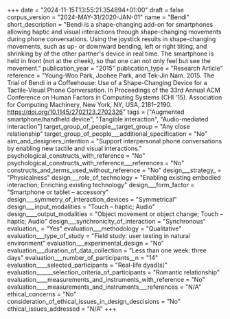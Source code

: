 +++
date = "2024-11-15T13:55:21.354894+01:00"
draft = false
corpus_version = "2024-MAY-31/2020-JAN-01"
name = "Bendi"
short_description = "Bendi is a shape-changing add-on for smartphones allowing haptic and visual interactions through shape-changing movements during phone conversations. Using the joystick results in shape-changing movements, such as up- or downward bending, left or right tilting, and shrinking by of the other partner's device in real time. The smartphone is held in front (not at the cheek), so that one can not only feel but see the movement."
publication_year = "2015"
publication_type = "Research Article"
reference = "Young-Woo Park, Joohee Park, and Tek-Jin Nam. 2015. The Trial of Bendi in a Coffeehouse: Use of a Shape-Changing Device for a Tactile-Visual Phone Conversation. In Proceedings of the 33rd Annual ACM Conference on Human Factors in Computing Systems (CHI '15). Association for Computing Machinery, New York, NY, USA, 2181–2190. https://doi.org/10.1145/2702123.2702326"
tags = ["Augmented smartphone/handheld device", "Tangible interaction", "Audio-mediated interaction"]
target_group_of_people__target_group = "Any close relationship"
target_group_of_people___additional_specification = "No"
aim_and_designers_intention = "Support interpersonal phone conversations by enabling new tactile and visual interactions."
psychological_constructs_with_reference = "No"
psychological_constructs_with_reference___references = "No"
constructs_and_terms_used_without_reference = "No"
design___strategy_ = "Physicalness"
design___role_of_technology = "Enabling existing embodied interaction; Enriching existing technology"
design___form_factor = "Smartphone or tablet – accessory"
design___symmetry_of_interaction_devices = "Symmetrical"
design___input_modalities = "Touch – haptic; Audio"
design____output_modalities = "Object movement or object change; Touch – haptic; Audio"
design___synchronicity_of_interaction = "Synchronous"
evaluation_ = "Yes"
evaluation___methodology = "Qualitative"
evaluation___type_of_study = "Field study: user testing in natural environment"
evaluation___experimental_design = "No"
evaluation___duration_of_data_collection = "Less than one week: three days"
evaluation___number_of_participants__n = "14"
evaluation____selected_participants = "Real-life dyad(s)"
evaluation______selection_criteria_of_participants = "Romantic relationship"
evaluation____measurements_and_instruments_with_reference = "No"
evaluation____measurements_and_instruments___references = "N/A"
ethical_concerns = "No"
consideration_of_ethical_issues_in_design_descisions = "No"
ethical_issues_addressed = "N/A"
+++

